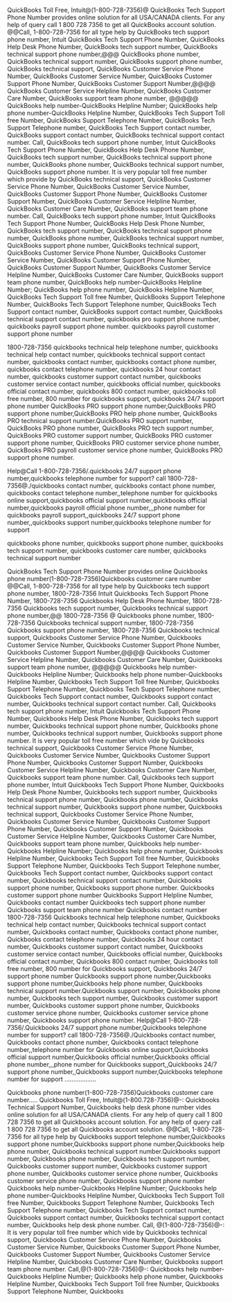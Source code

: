 QuickBooks Toll Free, Intuit@(1-800-728-7356)@ QuickBooks Tech Support Phone Number provides online solution for all USA/CANADA clients. For any help of query call 1 800 728 7356 to get all QuickBooks account solution. @@Call, 1-800-728-7356 for all type help by QuickBooks tech support phone number, Intuit QuickBooks Tech Support Phone Number, QuickBooks Help Desk Phone Number, QuickBooks tech support number, QuickBooks technical support phone number,@@@ QuickBooks phone number, QuickBooks technical support number, QuickBooks support phone number, QuickBooks technical support, QuickBooks Customer Service Phone Number, QuickBooks Customer Service Number, QuickBooks Customer Support Phone Number, QuickBooks Customer Support Number,@@@@ QuickBooks Customer Service Helpline Number, QuickBooks Customer Care Number, QuickBooks support team phone number, @@@@@ QuickBooks help number-QuickBooks Helpline Number; QuickBooks help phone number-QuickBooks Helpline Number, QuickBooks Tech Support Toll free Number, QuickBooks Support Telephone Number, QuickBooks Tech Support Telephone number, QuickBooks Tech Support contact number, QuickBooks support contact number, QuickBooks technical support contact number. Call, QuickBooks tech support phone number, Intuit QuickBooks Tech Support Phone Number, QuickBooks Help Desk Phone Number, QuickBooks tech support number, QuickBooks technical support phone number, QuickBooks phone number, QuickBooks technical support number, QuickBooks support phone number. It is very popular toll free number which provide by QuickBooks technical support, QuickBooks Customer Service Phone Number, QuickBooks Customer Service Number, QuickBooks Customer Support Phone Number, QuickBooks Customer Support Number, QuickBooks Customer Service Helpline Number, QuickBooks Customer Care Number, QuickBooks support team phone number. Call, QuickBooks tech support phone number, Intuit QuickBooks Tech Support Phone Number, QuickBooks Help Desk Phone Number, QuickBooks tech support number, QuickBooks technical support phone number, QuickBooks phone number, QuickBooks technical support number, QuickBooks support phone number, QuickBooks technical support, QuickBooks Customer Service Phone Number, QuickBooks Customer Service Number, QuickBooks Customer Support Phone Number, QuickBooks Customer Support Number, QuickBooks Customer Service Helpline Number, QuickBooks Customer Care Number, QuickBooks support team phone number, QuickBooks help number-QuickBooks Helpline Number; QuickBooks help phone number, QuickBooks Helpline Number, QuickBooks Tech Support Toll free Number, QuickBooks Support Telephone Number, QuickBooks Tech Support Telephone number, QuickBooks Tech Support contact number, QuickBooks support contact number, QuickBooks technical support contact number, quickbooks pro support phone number, quickbooks payroll support phone number. quickbooks payroll customer support phone number

1800-728-7356 quickbooks technical help telephone number, quickbooks technical help contact number, quickbooks technical support contact number, quickbooks contact number, quickbooks contact phone number, quickbooks contact telephone number, quickbooks 24 hour contact number, quickbooks customer support contact number, quickbooks customer service contact number, quickbooks official number, quickbooks official contact number, quickbooks 800 contact number, quickbooks toll free number, 800 number for quickbooks support, quickbooks 24/7 support phone number QuickBooks PRO support phone number,QuickBooks PRO support phone number,QuickBooks PRO help phone number, QuickBooks PRO technical support number.QuickBooks PRO support number, QuickBooks PRO phone number, QuickBooks PRO tech support number, QuickBooks PRO customer support number, QuickBooks PRO customer support phone number, QuickBooks PRO customer service phone number, QuickBooks PRO payroll customer service phone number, QuickBooks PRO support phone number.

Help@Call 1-800-728-7356/.quickbooks 24/7 support phone number,quickbooks telephone number for support? call 1800-728-7356@./quickbooks contact number, quickbooks contact phone number, quickbooks contact telephone number,,telephone number for quickbooks online support,quickbooks official support number,quickbooks official number,quickbooks payroll official phone number,,,phone number for quickbooks payroll support,,quickbooks 24/7 support phone number,,quickbooks support number,quickbooks telephone number for support

quickbooks phone number, quickbooks support phone number, quickbooks tech support number, quickbooks customer care number, quickbooks technical support number

QuickBooks Tech Support Phone Number provides online Quickbooks phone number(1-800-728-7356)Quickbooks customer care number @@Call, 1-800-728-7356 for all type help by Quickbooks tech support phone number, 1800-728-7356 Intuit Quickbooks Tech Support Phone Number, 1800-728-7356 Quickbooks Help Desk Phone Number, 1800-728-7356 Quickbooks tech support number, Quickbooks technical support phone number,@@ 1800-728-7356 @ Quickbooks phone number, 1800-728-7356 Quickbooks technical support number, 1800-728-7356 Quickbooks support phone number, 1800-728-7356 Quickbooks technical support, Quickbooks Customer Service Phone Number, Quickbooks Customer Service Number, Quickbooks Customer Support Phone Number, Quickbooks Customer Support Number,@@@@ Quickbooks Customer Service Helpline Number, Quickbooks Customer Care Number, Quickbooks support team phone number, @@@@@ Quickbooks help number-Quickbooks Helpline Number; Quickbooks help phone number-Quickbooks Helpline Number, Quickbooks Tech Support Toll free Number, Quickbooks Support Telephone Number, Quickbooks Tech Support Telephone number, Quickbooks Tech Support contact number, Quickbooks support contact number, Quickbooks technical support contact number. Call, Quickbooks tech support phone number, Intuit Quickbooks Tech Support Phone Number, Quickbooks Help Desk Phone Number, Quickbooks tech support number, Quickbooks technical support phone number, Quickbooks phone number, Quickbooks technical support number, Quickbooks support phone number. It is very popular toll free number which vide by Quickbooks technical support, Quickbooks Customer Service Phone Number, Quickbooks Customer Service Number, Quickbooks Customer Support Phone Number, Quickbooks Customer Support Number, Quickbooks Customer Service Helpline Number, Quickbooks Customer Care Number, Quickbooks support team phone number. Call, Quickbooks tech support phone number, Intuit Quickbooks Tech Support Phone Number, Quickbooks Help Desk Phone Number, Quickbooks tech support number, Quickbooks technical support phone number, Quickbooks phone number, Quickbooks technical support number, Quickbooks support phone number, Quickbooks technical support, Quickbooks Customer Service Phone Number, Quickbooks Customer Service Number, Quickbooks Customer Support Phone Number, Quickbooks Customer Support Number, Quickbooks Customer Service Helpline Number, Quickbooks Customer Care Number, Quickbooks support team phone number, Quickbooks help number-Quickbooks Helpline Number; Quickbooks help phone number, Quickbooks Helpline Number, Quickbooks Tech Support Toll free Number, Quickbooks Support Telephone Number, Quickbooks Tech Support Telephone number, Quickbooks Tech Support contact number, Quickbooks support contact number, Quickbooks technical support contact number, Quickbooks support phone number, Quickbooks support phone number. Quickbooks customer support phone number Quickbooks Support Helpline Number, Quickbooks contact number Quickbooks tech support phone number Quickbooks support team phone number Quickbooks contact number 1800-728-7356 Quickbooks technical help telephone number, Quickbooks technical help contact number, Quickbooks technical support contact number, Quickbooks contact number, Quickbooks contact phone number, Quickbooks contact telephone number, Quickbooks 24 hour contact number, Quickbooks customer support contact number, Quickbooks customer service contact number, Quickbooks official number, Quickbooks official contact number, Quickbooks 800 contact number, Quickbooks toll free number, 800 number for Quickbooks support, Quickbooks 24/7 support phone number Quickbooks support phone number,Quickbooks support phone number,Quickbooks help phone number, Quickbooks technical support number.Quickbooks support number, Quickbooks phone number, Quickbooks tech support number, Quickbooks customer support number, Quickbooks customer support phone number, Quickbooks customer service phone number, Quickbooks customer service phone number, Quickbooks support phone number. Help@Call 1-800-728-7356/.Quickbooks 24/7 support phone number,Quickbooks telephone number for support? call 1800-728-7356@./Quickbooks contact number, Quickbooks contact phone number, Quickbooks contact telephone number,,telephone number for Quickbooks online support,Quickbooks official support number,Quickbooks official number,Quickbooks official phone number,,,phone number for Quickbooks support,,Quickbooks 24/7 support phone number,,Quickbooks support number,Quickbooks telephone number for support ..................

Quickbooks phone number(1-800-728-7356)Quickbooks customer care number..... Quickbooks Toll Free, Intuit@(1-800.728-7356)@-: Quickbooks Technical Support Number, Quickbooks help desk phone number vides online solution for all USA/CANADA clients. For any help of query call 1 800 728 7356 to get all Quickbooks account solution. For any help of query call 1 800 728 7356 to get all Quickbooks account solution. @@Call, 1-800-728-7356 for all type help by Quickbooks support telephone number,Quickbooks support phone number,Quickbooks support phone number,Quickbooks help phone number, Quickbooks technical support number.Quickbooks support number, Quickbooks phone number, Quickbooks tech support number, Quickbooks customer support number, Quickbooks customer support phone number, Quickbooks customer service phone number, Quickbooks customer service phone number, Quickbooks support phone number Quickbooks help number-Quickbooks Helpline Number; Quickbooks help phone number-Quickbooks Helpline Number, Quickbooks Tech Support Toll free Number, Quickbooks Support Telephone Number, Quickbooks Tech Support Telephone number, Quickbooks Tech Support contact number, Quickbooks support contact number, Quickbooks technical support contact number, Quickbooks help desk phone number. Call, @(1-800-728-7356)@-: It is very popular toll free number which vide by Quickbooks technical support, Quickbooks Customer Service Phone Number, Quickbooks Customer Service Number, Quickbooks Customer Support Phone Number, Quickbooks Customer Support Number, Quickbooks Customer Service Helpline Number, Quickbooks Customer Care Number, Quickbooks support team phone number. Call,@(1-800-728-7356)@-: Quickbooks help number-Quickbooks Helpline Number; Quickbooks help phone number, Quickbooks Helpline Number, Quickbooks Tech Support Toll free Number, Quickbooks Support Telephone Number, Quickbooks 